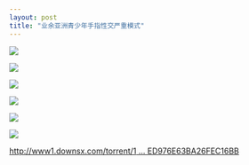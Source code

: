 ```yaml
---
layout: post
title: "业余亚洲青少年手指性交严重模式"
---
```

![](http://p.usxpic.com/btimg/upload/image/20180614/61406100739.jpg)

![](http://p.usxpic.com/btimg/upload/image/20180614/61406100740.jpg)

![](http://p.usxpic.com/btimg/upload/image/20180614/61406100741.jpg)

![](http://p.usxpic.com/btimg/upload/image/20180614/61406100742.jpg)

![](http://p.usxpic.com/btimg/upload/image/20180614/61406100743.jpg)

![](http://p.usxpic.com/btimg/upload/image/20180614/61406100744.jpg)

[http://www1.downsx.com/torrent/1 ... ED976E63BA26FEC16BB](http://www1.downsx.com/torrent/135CFFE93F3B611E016EEED976E63BA26FEC16BB)
